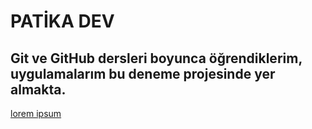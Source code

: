# PATİKA DEV

## Git ve GitHub dersleri boyunca öğrendiklerim, uygulamalarım bu deneme projesinde yer almakta.

[lorem ipsum](http://google.com)